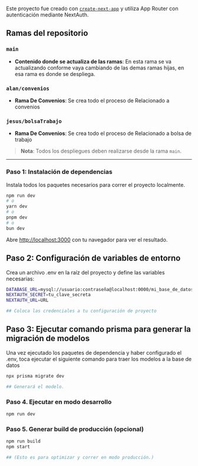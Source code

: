 Este proyecto fue creado con [`create-next-app`](https://nextjs.org/docs/app/api-reference/cli/create-next-app) y utiliza App Router con autenticación mediante NextAuth.

## Ramas del repositorio

### `main`
- **Contenido donde se actualiza de las ramas**: En esta rama se va actualizando conforme vaya cambiando de las demas ramas hijas, en esa rama es donde se despliega.

### `alan/convenios`
- **Rama De Convenios**: Se crea todo el proceso de Relacionado a convenios

### `jesus/bolsaTrabajo`
- **Rama De Convenios**: Se crea todo el proceso de Relacionado a bolsa de trabajo

> **Nota**: Todos los despliegues deben realizarse desde la rama `main`.

---

### Paso 1: Instalación de dependencias

Instala todos los paquetes necesarios para correr el proyecto localmente.

```bash
npm run dev
# o
yarn dev
# o
pnpm dev
# o
bun dev
```

Abre [http://localhost:3000](http://localhost:3000) con tu navegador para ver el resultado.

## Paso 2: Configuración de variables de entorno

Crea un archivo .env en la raíz del proyecto y define las variables necesarias:

```bash
DATABASE_URL=mysql://usuario:contraseña@localhost:0000/mi_base_de_datos
NEXTAUTH_SECRET=tu_clave_secreta
NEXTAUTH_URL=URL

## Coloca las credenciales a tu configuración de proyecto
```

## Paso 3: Ejecutar comando prisma para generar la migración de modelos

Una vez ejecutado los paquetes de dependencia y haber configurado el .env, toca ejecutar el siguiente comando para traer los modelos a la base de datos

```bash
npx prisma migrate dev

## Generará el modelo.
```


### Paso 4. Ejecutar en modo desarrollo

```bash
npm run dev
```
### Paso 5. Generar build de producción (opcional)

```bash
npm run build
npm start

## (Esto es para optimizar y correr en modo producción.)
```
